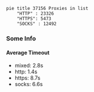 
```mermaid
pie title 37156 Proxies in list
    "HTTP" : 23326
    "HTTPS": 5473
    "SOCKS" : 12492
```

### Some Info
#### Average Timeout

- mixed: 2.8s
- http: 1.4s
- https: 8.7s
- socks: 6.6s